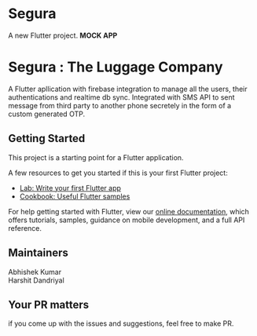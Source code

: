 # Segura

A new Flutter project. **MOCK APP**

# Segura : The Luggage Company
A Flutter apllication with firebase integration to manage all the users, their authentications and realtime db sync. Integrated with SMS API to sent message from third party to another phone secretely in the form of a custom generated OTP. 

## Getting Started

This project is a starting point for a Flutter application.

A few resources to get you started if this is your first Flutter project:

- [Lab: Write your first Flutter app](https://flutter.dev/docs/get-started/codelab)
- [Cookbook: Useful Flutter samples](https://flutter.dev/docs/cookbook)

For help getting started with Flutter, view our
[online documentation](https://flutter.dev/docs), which offers tutorials,
samples, guidance on mobile development, and a full API reference.
## Maintainers
Abhishek Kumar <br>
Harshit Dandriyal<br>

## Your PR matters
if you come up with the issues and suggestions, feel free to make PR.
